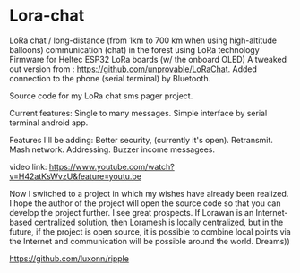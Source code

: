 # Lora-chat
LoRa chat / long-distance (from 1km to 700 km when using high-altitude balloons) communication (chat) in the forest using LoRa technology 
Firmware for Heltec ESP32 LoRa boards (w/ the onboard OLED)
A tweaked out version from : https://github.com/unprovable/LoRaChat. Added connection to the phone (serial terminal) by Bluetooth.

Source code for my LoRa chat sms pager project. 

Current features:
Single to many messages.
Simple interface by serial terminal android app.

Features I'll be adding:
Better security, (currently it's open).
Retransmit.
Mash network.
Addressing.
Buzzer income messagees.

video link: https://www.youtube.com/watch?v=H42atKsWvzU&feature=youtu.be

Now I switched to a project in which my wishes have already been realized. I hope the author of the project will open the source code so that you can develop the project further. I see great prospects. If Lorawan is an Internet-based centralized solution, then Loramesh is locally centralized, but in the future, if the project is open source, it is possible to combine local points via the Internet and communication will be possible around the world. Dreams))

https://github.com/luxonn/ripple

